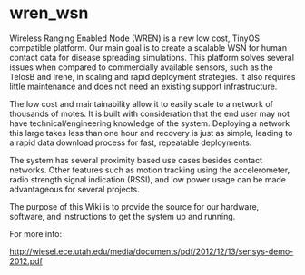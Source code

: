wren_wsn
========

Wireless Ranging Enabled Node (WREN) is a new low cost, TinyOS compatible platform. Our main goal is to create a scalable WSN for human contact data for disease spreading simulations. This platform solves several issues when compared to commercially available sensors, such as the TelosB and Irene, in scaling and rapid deployment strategies. It also requires little maintenance and does not need an existing support infrastructure.

The low cost and maintainability allow it to easily scale to a network of thousands of motes. It is built with consideration that the end user may not have technical/engineering knowledge of the system. Deploying a network this large takes less than one hour and recovery is just as simple, leading to a rapid data download process for fast, repeatable deployments.

The system has several proximity based use cases besides contact networks. Other features such as motion tracking using the accelerometer, radio strength signal indication (RSSI), and low power usage can be made advantageous for several projects.

The purpose of this Wiki is to provide the source for our hardware, software, and instructions to get the system up and running.

For more info:

http://wiesel.ece.utah.edu/media/documents/pdf/2012/12/13/sensys-demo-2012.pdf
